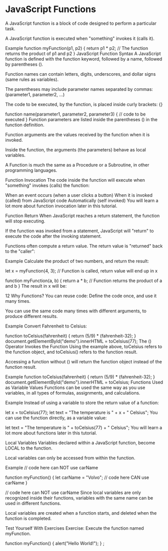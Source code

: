 # JavaScript Functions


A JavaScript function is a block of code designed to perform a particular task.

A JavaScript function is executed when "something" invokes it (calls it).

Example
function myFunction(p1, p2) {
  return p1 * p2;   // The function returns the product of p1 and p2
}
JavaScript Function Syntax
A JavaScript function is defined with the function keyword, followed by a name, followed by parentheses ().

Function names can contain letters, digits, underscores, and dollar signs (same rules as variables).

The parentheses may include parameter names separated by commas:
(parameter1, parameter2, ...)

The code to be executed, by the function, is placed inside curly brackets: {}

function name(parameter1, parameter2, parameter3) {
  // code to be executed
}
Function parameters are listed inside the parentheses () in the function definition.

Function arguments are the values received by the function when it is invoked.

Inside the function, the arguments (the parameters) behave as local variables.

A Function is much the same as a Procedure or a Subroutine, in other programming languages.

Function Invocation
The code inside the function will execute when "something" invokes (calls) the function:

When an event occurs (when a user clicks a button)
When it is invoked (called) from JavaScript code
Automatically (self invoked)
You will learn a lot more about function invocation later in this tutorial.

Function Return
When JavaScript reaches a return statement, the function will stop executing.

If the function was invoked from a statement, JavaScript will "return" to execute the code after the invoking statement.

Functions often compute a return value. The return value is "returned" back to the "caller":

Example
Calculate the product of two numbers, and return the result:

let x = myFunction(4, 3);   // Function is called, return value will end up in x

function myFunction(a, b) {
  return a * b;             // Function returns the product of a and b
}
The result in x will be:

12
Why Functions?
You can reuse code: Define the code once, and use it many times.

You can use the same code many times with different arguments, to produce different results.

Example
Convert Fahrenheit to Celsius:

function toCelsius(fahrenheit) {
  return (5/9) * (fahrenheit-32);
}
document.getElementById("demo").innerHTML = toCelsius(77);
The () Operator Invokes the Function
Using the example above, toCelsius refers to the function object, and toCelsius() refers to the function result.

Accessing a function without () will return the function object instead of the function result.

Example
function toCelsius(fahrenheit) {
  return (5/9) * (fahrenheit-32);
}
document.getElementById("demo").innerHTML = toCelsius;
Functions Used as Variable Values
Functions can be used the same way as you use variables, in all types of formulas, assignments, and calculations.

Example
Instead of using a variable to store the return value of a function:

let x = toCelsius(77);
let text = "The temperature is " + x + " Celsius";
You can use the function directly, as a variable value:

let text = "The temperature is " + toCelsius(77) + " Celsius";
You will learn a lot more about functions later in this tutorial.

Local Variables
Variables declared within a JavaScript function, become LOCAL to the function.

Local variables can only be accessed from within the function.

Example
// code here can NOT use carName

function myFunction() {
  let carName = "Volvo";
  // code here CAN use carName
}

// code here can NOT use carName
Since local variables are only recognized inside their functions, variables with the same name can be used in different functions.

Local variables are created when a function starts, and deleted when the function is completed.

Test Yourself With Exercises
Exercise:
Execute the function named myFunction.

function myFunction() {
  alert("Hello World!");
}
;



